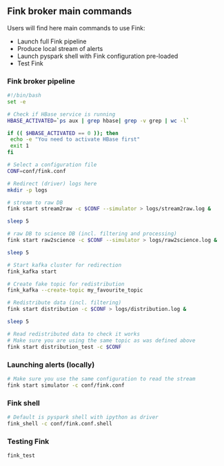 ## Fink broker main commands

Users will find here main commands to use Fink:

- Launch full Fink pipeline
- Produce local stream of alerts
- Launch pyspark shell with Fink configuration pre-loaded
- Test Fink

### Fink broker pipeline

```bash
#!/bin/bash
set -e

# Check if HBase service is running
HBASE_ACTIVATED=`ps aux | grep hbase| grep -v grep | wc -l`

if (( $HBASE_ACTIVATED == 0 )); then
 echo -e "You need to activate HBase first"
 exit 1
fi

# Select a configuration file
CONF=conf/fink.conf

# Redirect (driver) logs here
mkdir -p logs

# stream to raw DB
fink start stream2raw -c $CONF --simulator > logs/stream2raw.log &

sleep 5

# raw DB to science DB (incl. filtering and processing)
fink start raw2science -c $CONF --simulator > logs/raw2science.log &

sleep 5

# Start kafka cluster for redirection
fink_kafka start

# Create fake topic for redistribution
fink_kafka --create-topic my_favourite_topic

# Redistribute data (incl. filtering)
fink start distribution -c $CONF > logs/distribution.log &

sleep 5

# Read redistributed data to check it works
# Make sure you are using the same topic as was defined above
fink start distribution_test -c $CONF
```

### Launching alerts (locally)

```bash
# Make sure you use the same configuration to read the stream
fink start simulator -c conf/fink.conf
```

### Fink shell

```bash
# Default is pyspark shell with ipython as driver
fink_shell -c conf/fink.conf.shell
```

### Testing Fink

```bash
fink_test
```
